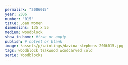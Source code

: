 ```yaml
---
permalink: "2006015"
year: 2006
number: "015"
title: Goan Women
dimensions: 135 x 55
medium: woodblock
show_in_home: #true or empty
publish: # notyet or blank
image: /assets/p/paintings/davina-stephens-2006015.jpg
tags: woodblock teakwood woodcarved sold
serie: Woodblocks
---
```

